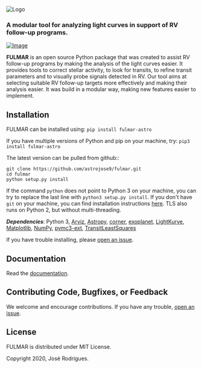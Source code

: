 ![Logo](https://raw.githubusercontent.com/astrojose9/Fulmar/docs/source/FULMAR_logo_title.png)
### A modular tool for analyzing light curves in support of RV follow-up programs.
[![Image](https://img.shields.io/badge/license-MIT-blue.svg)](https://github.com/astrojose9/fulmar/blob/main/LICENSE)

**FULMAR** is an open source Python package that was created to assist RV follow-up programs by making the analysis of the light curves easier. It provides tools to correct stellar activity, to look for transits, to refine transit parameters and to visually probe signals detected in RV.
Our tool aims at selecting suitable RV follow-up targets more effectively and making their analysis easier. It was build in a modular way, making new features easier to implement.



## Installation

FULMAR can be installed using: `pip install fulmar-astro`

If you have multiple versions of Python and pip on your machine, try: `pip3 install fulmar-astro`

The latest version can be pulled from github::
```
git clone https://github.com/astrojose9/fulmar.git
cd fulmar
python setup.py install
```

If the command `python` does not point to Python 3 on your machine, you can try to replace the last line with `python3 setup.py install`. If you don't have `git` on your machine, you can find installation instructions [here](https://git-scm.com/book/en/v2/Getting-Started-Installing-Git). TLS also runs on Python 2, but without multi-threading.



***Dependencies***:
Python 3,
[Arviz](https://arviz-devs.github.io/arviz/),
[Astropy](https://www.astropy.org/),
[corner](https://github.com/dfm/corner.py),
[exoplanet](https://docs.exoplanet.codes/en/latest/),
[LightKurve](https://docs.lightkurve.org/),
[Matplotlib](https://matplotlib.org/),
[NumPy](https://www.numpy.org/),
[pymc3-ext](https://github.com/exoplanet-dev/pymc3-ext),
[TransitLeastSquares](https://github.com/hippke/tls)


If you have trouble installing, please [open an issue](https://github.com/astrojose9/fulmar/issues).


## Documentation
Read the [documentation](https://fulmar-astro.readthedocs.io/en/latest/).



## Contributing Code, Bugfixes, or Feedback
We welcome and encourage contributions. If you have any trouble, [open an issue](https://github.com/astrojose9/fulmar/issues).



## License
FULMAR is distributed under MIT License.



Copyright 2020, José Rodrigues.
